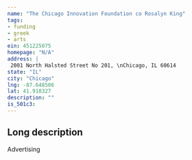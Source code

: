 ```yaml
---
name: "The Chicago Innovation Foundation co Rosalyn King"
tags:
- funding
- greek
- arts
ein: 451225075
homepage: "N/A"
address: |
 2001 North Halsted Street No 201, \nChicago, IL 60614
state: "IL"
city: "Chicago"
lng: -87.648506
lat: 41.918327
description: ""
is_501c3: 
---
```


## Long description

Advertising
